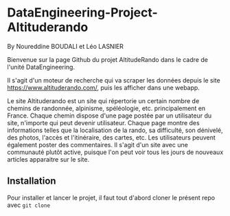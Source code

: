 # DataEngineering-Project-Altituderando
By Noureddine BOUDALI et Léo LASNIER

Bienvenue sur la page Github du projet AltitudeRando dans le cadre de l'unité DataEngineering.

Il s'agit d'un moteur de recherche qui va scraper les données depuis le site https://www.altituderando.com/, puis les afficher dans une webapp.

Le site Altituderando est un site qui répertorie un certain nombre de chemins de randonnée, alpinisme, spéléologie, etc. principalement en France. Chaque chemin dispose d'une page postée par un utilisateur du site, n'importe qui peut devenir utilisateur. 
Chaque page montre des informations telles que la localisation de la rando, sa difficulté, son dénivelé, des photos, l'accès et l'itinéraire, des cartes, etc. Les utilisateurs peuvent également poster des commentaires.
Il s'agit d'un site avec une communauté plutôt active, puisque l'on peut voir tous les jours de nouveaux articles apparaitre sur le site.

## Installation
Pour installer et lancer le projet, il faut tout d'abord cloner le présent repo avec
```git clone ```
